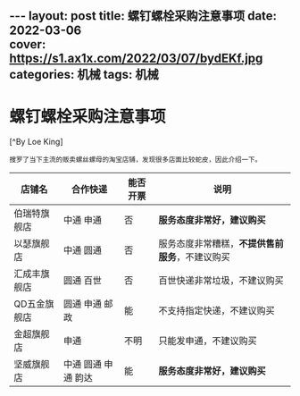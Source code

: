 ﻿﻿---
layout: post
title: 螺钉螺栓采购注意事项
date: 2022-03-06  
cover: https://s1.ax1x.com/2022/03/07/bydEKf.jpg
categories: 机械
tags: 机械
---

# **螺钉螺栓采购注意事项**

[^By  Loe King] 


    搜罗了当下主流的贩卖螺丝螺母的淘宝店铺，发现很多店面比较蛇皮，因此介绍一下。



|  店铺名 | 合作快递 | 能否开票  | 说明  |
|  ----   | ----  | ----  |----  |
| 伯瑞特旗舰店 | 中通 申通           | 否 | **服务态度非常好，建议购买**  |
| 以瑟旗舰店   | 中通 圆通           | 否 | 服务态度非常糟糕，**不提供售前服务**，不建议购买 |
| 汇成丰旗舰店 | 圆通 百世           | 否 | 百世快递非常垃圾，不建议购买|
| QD五金旗舰店 | 圆通 申通 邮政      | 能 | 不支持指定快递，不建议购买 |
| 金超旗舰店   | 申通               | 不明 | 只能发申通，不建议购买 |
| 坚威旗舰店   | 中通 圆通 申通 韵达 | 能  | **服务态度非常好，建议购买** |



